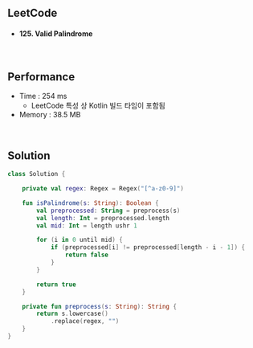 ## LeetCode


- #### 125. Valid Palindrome

<br>

## Performance

- Time : 254 ms
    - LeetCode 특성 상 Kotlin 빌드 타임이 포함됨
- Memory : 38.5 MB

<br>

## Solution

```kt
class Solution {

    private val regex: Regex = Regex("[^a-z0-9]")

    fun isPalindrome(s: String): Boolean {
        val preprocessed: String = preprocess(s)
        val length: Int = preprocessed.length
        val mid: Int = length ushr 1

        for (i in 0 until mid) {
            if (preprocessed[i] != preprocessed[length - i - 1]) {
                return false
            }
        }

        return true
    }

    private fun preprocess(s: String): String {
        return s.lowercase()
            .replace(regex, "")
    }
}
```
